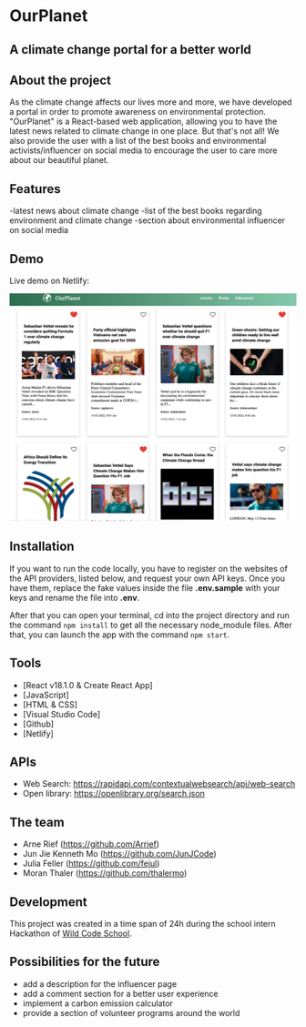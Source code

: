 # OurPlanet

## A climate change portal for a better world

## About the project

As the climate change affects our lives more and more, we have developed a portal in order to promote awareness on environmental protection.
"OurPlanet" is a React-based web application, allowing you to have the latest news related to climate change in one place. But that's not all! We also provide the user with a list of the best books and environmental activists/influencer on social media to encourage the user to care more about our beautiful planet.

## Features

-latest news about climate change
-list of the best books regarding environment and climate change
-section about environmental influencer on social media

## Demo

Live demo on Netlify:

<img src="./src/images/screenshot.png" width="600" height="400">

## Installation

If you want to run the code locally, you have to register on the websites of the API providers, listed below, and request your own API keys. Once you have them, replace the fake values inside the file **.env.sample** with your keys and rename the file into **.env**.

After that you can open your terminal, cd into the project directory and run the command `npm install` to get all the necessary node_module files. After that, you can launch the app with the command `npm start`.

## Tools

- [React v18.1.0 & Create React App]
- [JavaScript]
- [HTML & CSS]
- [Visual Studio Code]
- [Github]
- [Netlify]

## APIs

- Web Search: https://rapidapi.com/contextualwebsearch/api/web-search
- Open library: https://openlibrary.org/search.json

## The team

- Arne Rief (https://github.com/Arrief)
- Jun Jie Kenneth Mo (https://github.com/JunJCode)
- Julia Feller (https://github.com/fejul)
- Moran Thaler (https://github.com/thalermo)

## Development

This project was created in a time span of 24h during the school intern Hackathon of [Wild Code School](https://www.wildcodeschool.com/en-GB).

## Possibilities for the future

- add a description for the influencer page
- add a comment section for a better user experience
- implement a carbon emission calculator
- provide a section of volunteer programs around the world

